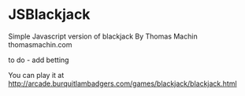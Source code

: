 # JSBlackjack
Simple Javascript version of blackjack
By Thomas Machin
thomasmachin.com

to do -
add betting

You can play it at http://arcade.burquitlambadgers.com/games/blackjack/blackjack.html
